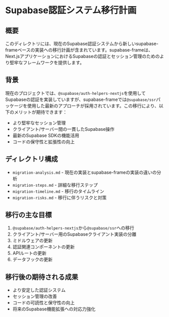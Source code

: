 # Supabase認証システム移行計画

## 概要

このディレクトリには、現在のSupabase認証システムから新しいsupabase-frameベースの実装への移行計画が含まれています。supabase-frameは、Next.jsアプリケーションにおけるSupabaseの認証とセッション管理のためのより堅牢なフレームワークを提供します。

## 背景

現在のプロジェクトでは、`@supabase/auth-helpers-nextjs`を使用してSupabaseの認証を実装していますが、supabase-frameでは`@supabase/ssr`パッケージを使用した最新のアプローチが採用されています。この移行により、以下のメリットが期待できます：

- より堅牢なセッション管理
- クライアント/サーバー間の一貫したSupabase操作
- 最新のSupabase SDKの機能活用
- コードの保守性と拡張性の向上

## ディレクトリ構成

- `migration-analysis.md` - 現在の実装とsupabase-frameの実装の違いの分析
- `migration-steps.md` - 詳細な移行ステップ
- `migration-timeline.md` - 移行のタイムライン
- `migration-risks.md` - 移行に伴うリスクと対策

## 移行の主な目標

1. `@supabase/auth-helpers-nextjs`から`@supabase/ssr`への移行
2. クライアント/サーバー用のSupabaseクライアント実装の分離
3. ミドルウェアの更新
4. 認証関連コンポーネントの更新
5. APIルートの更新
6. データフックの更新

## 移行後の期待される成果

- より安定した認証システム
- セッション管理の改善
- コードの可読性と保守性の向上
- 将来のSupabase機能拡張への対応力強化